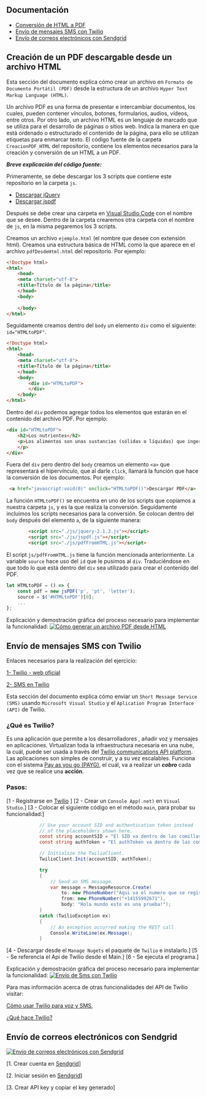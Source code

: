 ## Documentación

* [Conversión de HTML a PDF](#Creación-de-un-PDF-descargable-desde-un-archivo-HTML)
* [Envío de mensajes SMS con Twilio](#Envío-de-mensajes-SMS-con-Twilio)
* [Envío de correos electrónicos con Sendgrid](#Envío-de-correos-electrónicos-con-Sendgrid)

## Creación de un PDF descargable desde un archivo HTML

Esta sección del documento explica cómo crear un archivo en `Formato de Documento Portátil (PDF)` desde la estructura de un archivo `Hyper Text Markup Language (HTML)`.

Un archivo PDF es una forma de presentar e intercambiar documentos, los cuales, pueden contener vínculos, botones, formularios, audios, vídeos, entre otros. 
Por otro lado, un archivo HTML es un lenguaje de marcado que se utiliza para el desarrollo de páginas o sitios web. Indica la manera en que está ordenado o estructurado el contenido de la página, para ello se utilizan etiquetas para enmarcar texto.
El código fuente de la carpeta `CreacionPDF_HTML` del repositorio, contiene los elementos necesarios para la creación y conversión de un HTML a un PDF.

***Breve explicación del código fuente:***

Primeramente, se debe descargar los 3 scripts que contiene este repositorio en la carpeta `js`. 

* [Descargar jQuery](https://unpkg.com/jquery@latest/dist/jquery.min.js)
* [Descargar jspdf](https://unpkg.com/jspdf@latest/dist/jspdf.min.js)

Después se debe crear una carpeta en [Visual Studio Code](https://code.visualstudio.com/#alt-downloads "Visual Studio Code") con el nombre que se desee. 
Dentro de la carpeta crearemos otra carpeta con el nombre de `js`, en la misma pegaremos los 3 scripts.

Creamos un archivo `ejemplo.html` (el nombre que desee con extensión html). Creamos una estructura básica de HTML como la que aparece en el archivo `pdfDesdeHtml.html` del repositorio.
Por ejemplo:
```html
<!Doctype html>
<html>
    <head>
	<meta charset="utf-8">
	<title>Título de la página</title>
    </head>
    <body>
        
    </body>
</html>
```

Seguidamente creamos dentro del `body` un elemento `div` como el siguiente: `id="HTMLtoPDF"`.

```html
<!Doctype html>
<html>
    <head>
	<meta charset="utf-8">
	<title>Título de la página</title>
    </head>
    <body>
        <div id="HTMLtoPDF">
        </div>
    </body>
</html>
```

Dentro del `div` podemos agregar todos los elementos que estarán en el contenido del archivo PDF.
Por ejemplo:
```html
<div id="HTMLtoPDF">
    <h2>Los nutrientes</h2>
    <p>Los alimentos son unas sustancias (sólidas o líquidas) que ingerimos y que nuestro organismo transforma obteniendo unas sustancias químicas, nutrientes, necesarios para la formación, crecimiento y reconstrucción de nuestros tejidos. Alimentos son la leche y sus derivados, las legumbres, las carnes, el pescado, la fruta, las verduras, las hortalizas, los cereales, la mantequilla, etc. y nutrientes, los hidratos de carbono, las proteínas, la fibra, los minerales y los lípidos.
    </p>  
</div>
```

Fuera del `div` pero dentro del `body` creamos un elemento `<a>` que representará el hipervínculo, que al darle `click`, llamará la función que hace la conversión de los documentos. 
Por ejemplo:
```html
 <a href="javascript:void(0)" onclick="HTMLtoPDF()">Descargar PDF</a>
```
La función `HTMLtoPDF()` se encuentra en uno de los scripts que copiamos a nuestra carpeta `js`, y es la que realiza la conversión.
Seguidamente incluimos los scripts necesarios para la conversión. Se colocan dentro del `body` después del elemento `a`, de la siguiente manera:
```html
        <script src="./js/jquery-2.1.3.js"></script>
        <script src="./js/jspdf.js"></script>
        <script src="./js/pdfFromHTML.js"></script>
```
	
El script `js/pdfFromHTML.js` tiene la función mencionada anteriormente. La variable `source` hace uso del `id` que le pusimos al `div`. Traduciéndose en que todo lo que está dentro del `div` sea utilizado para crear el contenido del PDF.
```js
let HTMLtoPDF = () => {
    const pdf = new jsPDF('p', 'pt', 'letter');
    source = $('#HTMLtoPDF')[0];
    ...
};
```

Explicación y demostración gráfica del proceso necesario para implementar la funcionalidad:
[![Cómo generar un archivo PDF desde HTML](https://img.youtube.com/vi/RzVcKMVioSg/hqdefault.jpg)](https://www.youtube.com/embed/RzVcKMVioSg "Cómo generar un archivo PDF desde HTML")


## Envío de mensajes SMS con Twilio

Enlaces necesarios para la realización del ejercicio:

[1- Twilio - web oficial](https://www.twilio.com/ "Twilio - web oficial")

[2- SMS en Twilio](https://docs.microsoft.com/en-us/azure/twilio-dotnet-how-to-use-for-voice-sms "SMS en Twilio")


Esta sección del documento explica cómo enviar un `Short Message Service (SMS)` usando `Microsoft Visual Studio` y 
el `Aplication Program Interface (API)` de Twilio.

### ¿Qué es Twilio?

Es una aplicación que permite a los desarrolladores , añadir voz y mensajes en aplicaciones.
Virtualizan toda la infraestructura necesaria en una nube, la cuál, puede ser usada a través del [Twilio communications API platform](https://www.twilio.com/platform "Twilio communications API platform").
Las aplicaciones son simples de construir, y a su vez escalables.
Funciona con el sistema [Pay as you go (PAYG)](https://en.wikipedia.org/wiki/Pay_as_you_go "Pay as you go (PAYG)"), el cuál, va a realizar un ***cobro*** cada vez que se realice una **acción**.


### Pasos:
[1 - Registrarse en [Twilio](https://www.twilio.com/ "Twilio") ]
[2 - Crear un `Console App(.net)` en `Visual Studio`.]
[3 - Colocar el siguiente código en el método `main`, para probar su funcionalidad:] 
```cs
            // Use your account SID and authentication token instead
            // of the placeholders shown here.
            const string accountSID = "El SID va dentro de las comillas";
            const string authToken = "El authToken va dentro de las comillas";

            // Initialize the TwilioClient.
            TwilioClient.Init(accountSID, authToken);

            try
            {
                // Send an SMS message.
                var message = MessageResource.Create(
                    to: new PhoneNumber("Aqui va el numero que se registro en Twilio"),
                    from: new PhoneNumber("+14155992671"),
                    body: "Hola mundo esto es una prueba!");
            }
            catch (TwilioException ex)
            {
                // An exception occurred making the REST call
                Console.WriteLine(ex.Message);
            }
```
[4 -  Descargar desde el `Manage Nugets` el paquete de `Twilio` e instalarlo.]
[5 -  Se referencia el Api de Twilio desde el Main.]
[6 -  Se ejecuta el programa.]

Explicación y demostración gráfica del proceso necesario para implementar la funcionalidad:
[![Envío de Sms con Twilio](https://img.youtube.com/vi/wU4GA0GQu2s/hqdefault.jpg)](https://www.youtube.com/embed/wU4GA0GQu2s "Envío de Sms con Twilio")



Para mas información acerca de otras funcionalidades del API de Twilio visitar:

[Cómo usar Twilio para voz y SMS](https://docs.microsoft.com/en-us/azure/twilio-dotnet-how-to-use-for-voice-sms "https://docs.microsoft.com/en-us/azure/twilio-dotnet-how-to-use-for-voice-sms"),

[¿Qué hace Twilio?](https://www.twilio.com/blog/what-does-twilio-do "https://www.twilio.com/blog/what-does-twilio-do")



## Envío de correos electrónicos con Sendgrid

[![Envío de correos electrónicos con Sendgrid](https://img.youtube.com/vi/uttXidmt9mI/hqdefault.jpg)](https://www.youtube.com/embed/uttXidmt9mI "Envío de correos electrónicos con Sendgrid")


[1. Crear cuenta en [Sendgrid](https://signup.sendgrid.com "Crear cuenta en Sendgrid")]

[2. Iniciar sesión en [Sendgrid](https://app.sendgrid.com/login)]

[3. Crear API key y copiar el key generado]






